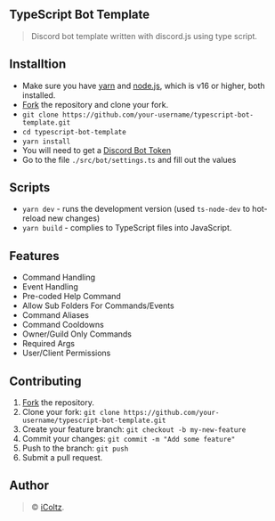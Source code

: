
## TypeScript Bot Template
> Discord bot template written with discord.js using type script.
## Installtion
- Make sure you have [yarn](https://classic.yarnpkg.com/en/docs/install/#windows-stable) and [node.js](https://nodejs.org/en/), which is v16 or higher, both installed.
- [Fork](https://github.com/iColtz/typescript-bot-template/fork) the repository and clone your fork.
- `git clone https://github.com/your-username/typescript-bot-template.git`
- `cd typescript-bot-template`
- `yarn install`
- You will need to get a [Discord Bot Token](https://discordjs.guide/preparations/setting-up-a-bot-application.html#creating-your-bot)
- Go to the file `./src/bot/settings.ts` and fill out the values
## Scripts
- `yarn dev` - runs the development version (used `ts-node-dev` to hot-reload new changes)
- `yarn build` - complies to TypeScript files into JavaScript.
## Features
- Command Handling
- Event Handling
- Pre-coded Help Command
- Allow Sub Folders For Commands/Events
- Command Aliases
- Command Cooldowns
- Owner/Guild Only Commands
- Required Args
- User/Client Permissions
## Contributing
1.  [Fork](https://github.com/iColtz/typescript-bot-template/fork) the repository.
2.  Clone your fork:  `git clone https://github.com/your-username/typescript-bot-template.git`
3.  Create your feature branch:  `git checkout -b my-new-feature`
4.  Commit your changes:  `git commit -m "Add some feature"`
5.  Push to the branch:  `git push`
6.  Submit a pull request.
## Author
> © [iColtz](https://github.com/iColtz).
